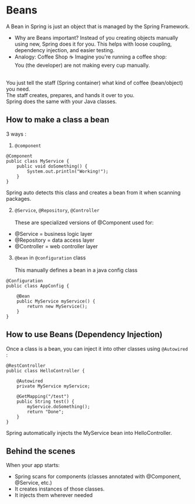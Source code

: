 # Beans
A Bean in Spring is just an object that is managed by the Spring Framework.
- Why are Beans important?
Instead of you creating objects manually using new, Spring does it for you.
This helps with loose coupling, dependency injection, and easier testing.
- Analogy: Coffee Shop ☕
Imagine you're running a coffee shop:<br>
You (the developer) are not making every cup manually.
<br>
You just tell the staff (Spring container) what kind of coffee (bean/object) you need.
<br>
The staff creates, prepares, and hands it over to you.
<br>
Spring does the same with your Java classes.

## How to make a class a bean 

3 ways : 
1. `@component`
```
@Component
public class MyService {
    public void doSomething() {
        System.out.println("Working!");
    }
}
```
Spring auto detects this class and creates a bean from it when scanning packages.

2. `@Service`, `@Repository`, `@Controller` <br><br>
These are specialized versions of @Component used for:
- @Service = business logic layer
- @Repository = data access layer
- @Controller = web controller layer
3. `@bean` in `@configuration` class<br><br>
This manually defines a bean in a java config class
```
@Configuration
public class AppConfig {
    
    @Bean
    public MyService myService() {
        return new MyService();
    }
}
```
## How to use Beans (Dependency Injection)
Once a class is a bean, you can inject it into other classes using   `@Autowired ` : 
```
@RestController
public class HelloController {

    @Autowired
    private MyService myService;

    @GetMapping("/test")
    public String test() {
        myService.doSomething();
        return "Done";
    }
}
```
Spring automatically injects the MyService bean into HelloController.
## Behind the scenes
When your app starts:
<br>
- Spring scans for components (classes annotated with @Component, @Service, etc.)
- It creates instances of those classes.
- It injects them wherever needed

